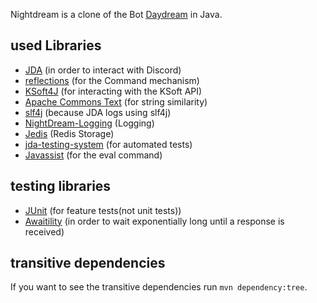 Nightdream is a clone of the Bot [Daydream](https://gitlab.com/botstudio/daydream/) in Java.

## used Libraries
* [JDA](https://github.com/DV8FromTheWorld/JDA/) (in order to interact with Discord)
* [reflections](https://code.google.com/archive/p/reflections/) (for the Command mechanism)
* [KSoft4J](http://github.com/kSoft-Si/KSoft4J/) (for interacting with the KSoft API)
* [Apache Commons Text](https://github.com/apache/commons-text) (for string similarity)
* [slf4j](https://github.com/qos-ch/slf4j/) (because JDA logs using slf4j)
* [NightDream-Logging](https://github.com/JDiscordBots/NightDream-Logging) (Logging)
* [Jedis](https://github.com/xetorthio/jedis) (Redis Storage)
* [jda-testing-system](https://github.com/JDiscordBots/jda-testing-system) (for automated tests)
* [Javassist](https://github.com/jboss-javassist/javassist) (for the eval command)

## testing libraries
* [JUnit](https://junit.org/junit5/) (for feature tests(not unit tests))
* [Awaitility](https://github.com/awaitility/awaitility) (in order to wait exponentially long until a response is received)

## transitive dependencies
If you want to see the transitive dependencies run `mvn dependency:tree`.
